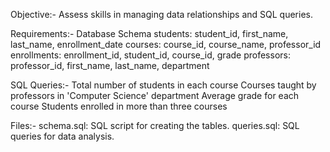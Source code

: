 Objective:-
Assess skills in managing data relationships and SQL queries.

Requirements:-
Database Schema
students: student_id, first_name, last_name, enrollment_date
courses: course_id, course_name, professor_id
enrollments: enrollment_id, student_id, course_id, grade
professors: professor_id, first_name, last_name, department

SQL Queries:-
Total number of students in each course
Courses taught by professors in 'Computer Science' department
Average grade for each course
Students enrolled in more than three courses

Files:-
schema.sql: SQL script for creating the tables.
queries.sql: SQL queries for data analysis.
